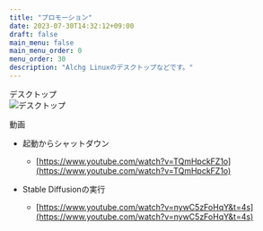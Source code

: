 ```yaml
---
title: "プロモーション"
date: 2023-07-30T14:32:12+09:00
draft: false
main_menu: false
main_menu_order: 0
menu_order: 30
description: "Alchg Linuxのデスクトップなどです。"
---
```

デスクトップ  
![デスクトップ](http://localhost:1313/image/2023-07-30-desktop.png)  

動画
- 起動からシャットダウン  
	- [https://www.youtube.com/watch?v=TQmHpckFZ1o](https://www.youtube.com/watch?v=TQmHpckFZ1o)  


- Stable Diffusionの実行  
	- [https://www.youtube.com/watch?v=nywC5zFoHqY&t=4s](https://www.youtube.com/watch?v=nywC5zFoHqY&t=4s)  

